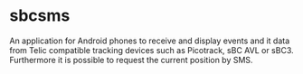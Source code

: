 # sbcsms
An application for Android phones to receive and display events and it data from Telic compatible tracking devices such as Picotrack, sBC AVL or sBC3. Furthermore it is possible to request the current position by SMS. 
